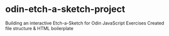 # odin-etch-a-sketch-project
Building an interactive Etch-a-Sketch for Odin JavaScript Exercises
Created file structure & HTML boilerplate